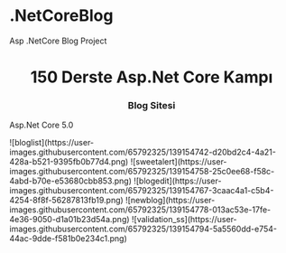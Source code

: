 # .NetCoreBlog
Asp .NetCore Blog Project
<h1 align="center">150 Derste Asp.Net Core Kampı</h1>
<h3 align="center">Blog Sitesi</h3>
<p> Asp.Net Core 5.0 </p>
![bloglist](https://user-images.githubusercontent.com/65792325/139154742-d20bd2c4-4a21-428a-b521-9395fb0b77d4.png)
![sweetalert](https://user-images.githubusercontent.com/65792325/139154758-25c0ee68-f58c-4abd-b70e-e53680cbb853.png)
![blogedit](https://user-images.githubusercontent.com/65792325/139154767-3caac4a1-c5b4-4254-8f8f-56287813fb19.png)
![newblog](https://user-images.githubusercontent.com/65792325/139154778-013ac53e-17fe-4e36-9050-d1a01b23d54a.png)
![validation_ss](https://user-images.githubusercontent.com/65792325/139154794-5a5560dd-e754-44ac-9dde-f581b0e234c1.png)
